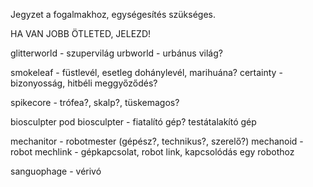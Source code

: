 Jegyzet a fogalmakhoz, egységesítés szükséges.

HA VAN JOBB ÖTLETED, JELEZD!

glitterworld - szupervilág
urbworld - urbánus világ?

smokeleaf - füstlevél, esetleg dohánylevél, marihuána?
certainty - bizonyosság, hitbéli meggyőződés?

spikecore - trófea?, skalp?, tüskemagos?

biosculpter pod
biosculpter - fiatalító gép? testátalakító gép

mechanitor - robotmester (gépész?, technikus?, szerelő?)
mechanoid - robot
mechlink - gépkapcsolat, robot link, kapcsolódás egy robothoz

sanguophage - vérivó
